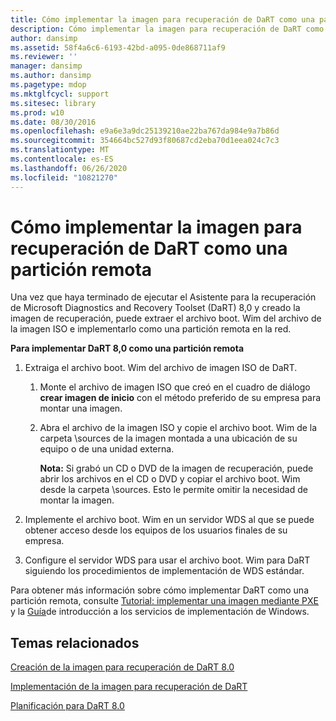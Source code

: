 ```yaml
---
title: Cómo implementar la imagen para recuperación de DaRT como una partición remota
description: Cómo implementar la imagen para recuperación de DaRT como una partición remota
author: dansimp
ms.assetid: 58f4a6c6-6193-42bd-a095-0de868711af9
ms.reviewer: ''
manager: dansimp
ms.author: dansimp
ms.pagetype: mdop
ms.mktglfcycl: support
ms.sitesec: library
ms.prod: w10
ms.date: 08/30/2016
ms.openlocfilehash: e9a6e3a9dc25139210ae22ba767da984e9a7b86d
ms.sourcegitcommit: 354664bc527d93f80687cd2eba70d1eea024c7c3
ms.translationtype: MT
ms.contentlocale: es-ES
ms.lasthandoff: 06/26/2020
ms.locfileid: "10821270"
---
```

# Cómo implementar la imagen para recuperación de DaRT como una partición remota


Una vez que haya terminado de ejecutar el Asistente para la recuperación de Microsoft Diagnostics and Recovery Toolset (DaRT) 8,0 y creado la imagen de recuperación, puede extraer el archivo boot. Wim del archivo de la imagen ISO e implementarlo como una partición remota en la red.

**Para implementar DaRT 8,0 como una partición remota**

1.  Extraiga el archivo boot. Wim del archivo de imagen ISO de DaRT.

    1.  Monte el archivo de imagen ISO que creó en el cuadro de diálogo **crear imagen de inicio** con el método preferido de su empresa para montar una imagen.

    2.  Abra el archivo de la imagen ISO y copie el archivo boot. Wim de la carpeta \\sources de la imagen montada a una ubicación de su equipo o de una unidad externa.

        **Nota:**  Si grabó un CD o DVD de la imagen de recuperación, puede abrir los archivos en el CD o DVD y copiar el archivo boot. Wim desde la carpeta \\sources. Esto le permite omitir la necesidad de montar la imagen.

         

2.  Implemente el archivo boot. Wim en un servidor WDS al que se puede obtener acceso desde los equipos de los usuarios finales de su empresa.

3.  Configure el servidor WDS para usar el archivo boot. Wim para DaRT siguiendo los procedimientos de implementación de WDS estándar.

Para obtener más información sobre cómo implementar DaRT como una partición remota, consulte [Tutorial: implementar una imagen mediante PXE](https://go.microsoft.com/fwlink/?LinkId=212108) y la [Guía](https://go.microsoft.com/fwlink/?LinkId=212106)de introducción a los servicios de implementación de Windows.

## Temas relacionados


[Creación de la imagen para recuperación de DaRT 8.0](creating-the-dart-80-recovery-image-dart-8.md)

[Implementación de la imagen para recuperación de DaRT](deploying-the-dart-recovery-image-dart-8.md)

[Planificación para DaRT 8.0](planning-for-dart-80-dart-8.md)

 

 






